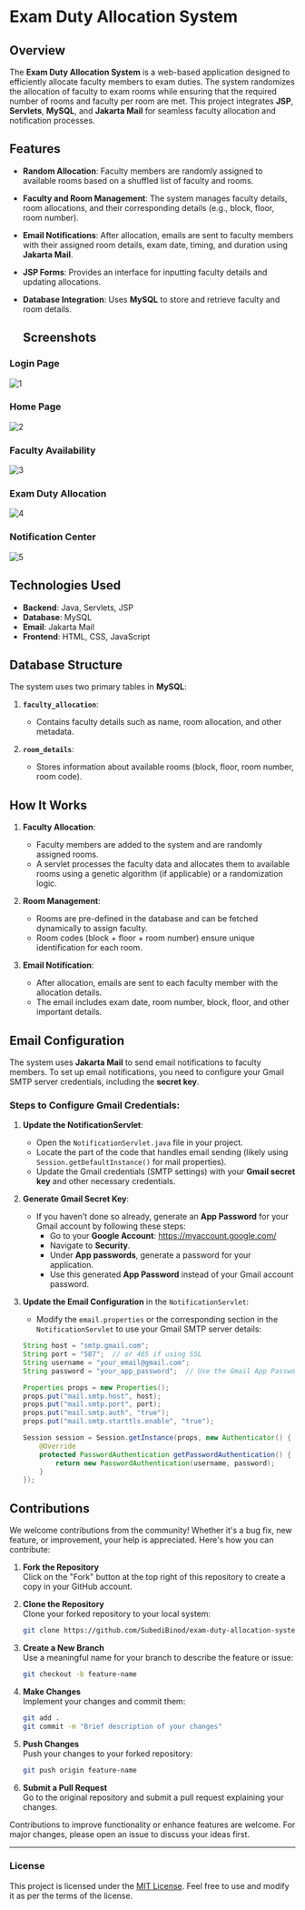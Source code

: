 # Exam Duty Allocation System

## Overview

The **Exam Duty Allocation System** is a web-based application designed to efficiently allocate faculty members to exam duties. The system randomizes the allocation of faculty to exam rooms while ensuring that the required number of rooms and faculty per room are met. This project integrates **JSP**, **Servlets**, **MySQL**, and **Jakarta Mail** for seamless faculty allocation and notification processes.

## Features

- **Random Allocation**: Faculty members are randomly assigned to available rooms based on a shuffled list of faculty and rooms.
- **Faculty and Room Management**: The system manages faculty details, room allocations, and their corresponding details (e.g., block, floor, room number).
- **Email Notifications**: After allocation, emails are sent to faculty members with their assigned room details, exam date, timing, and duration using **Jakarta Mail**.
- **JSP Forms**: Provides an interface for inputting faculty details and updating allocations.
- **Database Integration**: Uses **MySQL** to store and retrieve faculty and room details.

  ## Screenshots

### Login Page
![1](https://github.com/user-attachments/assets/9e3a450d-fe48-4087-a314-c4f3accfec3a)

### Home Page
![2](https://github.com/user-attachments/assets/abf39ee9-8c3c-4ca7-ad28-ba2080b274b5)

### Faculty Availability
![3](https://github.com/user-attachments/assets/25bce4e8-1ec2-405d-a933-9a5e0e456ce6)

### Exam Duty Allocation
![4](https://github.com/user-attachments/assets/af0155e5-b8c4-43ac-937f-ef25bb3837cd)

### Notification Center
![5](https://github.com/user-attachments/assets/65366373-a569-4666-9a80-9b1e1be42c60)


## Technologies Used

- **Backend**: Java, Servlets, JSP
- **Database**: MySQL
- **Email**: Jakarta Mail
- **Frontend**: HTML, CSS, JavaScript

## Database Structure

The system uses two primary tables in **MySQL**:

1. **`faculty_allocation`**:
   - Contains faculty details such as name, room allocation, and other metadata.

2. **`room_details`**:
   - Stores information about available rooms (block, floor, room number, room code).

## How It Works

1. **Faculty Allocation**:
   - Faculty members are added to the system and are randomly assigned rooms.
   - A servlet processes the faculty data and allocates them to available rooms using a genetic algorithm (if applicable) or a randomization logic.

2. **Room Management**:
   - Rooms are pre-defined in the database and can be fetched dynamically to assign faculty.
   - Room codes (block + floor + room number) ensure unique identification for each room.

3. **Email Notification**:
   - After allocation, emails are sent to each faculty member with the allocation details.
   - The email includes exam date, room number, block, floor, and other important details.

## Email Configuration

The system uses **Jakarta Mail** to send email notifications to faculty members. To set up email notifications, you need to configure your Gmail SMTP server credentials, including the **secret key**.

### Steps to Configure Gmail Credentials:

1. **Update the NotificationServlet**:
   - Open the `NotificationServlet.java` file in your project.
   - Locate the part of the code that handles email sending (likely using `Session.getDefaultInstance()` for mail properties).
   - Update the Gmail credentials (SMTP settings) with your **Gmail secret key** and other necessary credentials.

2. **Generate Gmail Secret Key**:
   - If you haven’t done so already, generate an **App Password** for your Gmail account by following these steps:
     - Go to your **Google Account**: https://myaccount.google.com/
     - Navigate to **Security**.
     - Under **App passwords**, generate a password for your application.
     - Use this generated **App Password** instead of your Gmail account password.

3. **Update the Email Configuration** in the `NotificationServlet`:
   - Modify the `email.properties` or the corresponding section in the `NotificationServlet` to use your Gmail SMTP server details:
   
   ```java
   String host = "smtp.gmail.com";
   String port = "587";  // or 465 if using SSL
   String username = "your_email@gmail.com";
   String password = "your_app_password";  // Use the Gmail App Password here

   Properties props = new Properties();
   props.put("mail.smtp.host", host);
   props.put("mail.smtp.port", port);
   props.put("mail.smtp.auth", "true");
   props.put("mail.smtp.starttls.enable", "true");

   Session session = Session.getInstance(props, new Authenticator() {
       @Override
       protected PasswordAuthentication getPasswordAuthentication() {
           return new PasswordAuthentication(username, password);
       }
   });
## Contributions

We welcome contributions from the community! Whether it's a bug fix, new feature, or improvement, your help is appreciated. Here's how you can contribute:

1. **Fork the Repository**  
   Click on the "Fork" button at the top right of this repository to create a copy in your GitHub account.

2. **Clone the Repository**  
   Clone your forked repository to your local system:
   ```bash
   git clone https://github.com/SubediBinod/exam-duty-allocation-system.git
   ```

3. **Create a New Branch**  
   Use a meaningful name for your branch to describe the feature or issue:
   ```bash
   git checkout -b feature-name
   ```

4. **Make Changes**  
   Implement your changes and commit them:
   ```bash
   git add .
   git commit -m "Brief description of your changes"
   ```

5. **Push Changes**  
   Push your changes to your forked repository:
   ```bash
   git push origin feature-name
   ```

6. **Submit a Pull Request**  
   Go to the original repository and submit a pull request explaining your changes.

Contributions to improve functionality or enhance features are welcome. For major changes, please open an issue to discuss your ideas first.

---

### License

This project is licensed under the [MIT License](LICENSE). Feel free to use and modify it as per the terms of the license.

